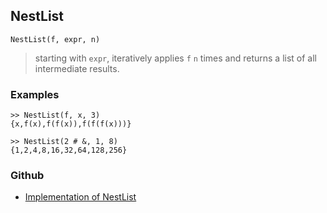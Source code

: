 ## NestList

```
NestList(f, expr, n)
```
> starting with `expr`, iteratively applies `f` `n` times and returns a list of all intermediate results.

### Examples
 
``` 
>> NestList(f, x, 3)
{x,f(x),f(f(x)),f(f(f(x)))}
 
>> NestList(2 # &, 1, 8)
{1,2,4,8,16,32,64,128,256} 
```
  



### Github

* [Implementation of NestList](https://github.com/axkr/symja_android_library/blob/master/symja_android_library/matheclipse-core/src/main/java/org/matheclipse/core/builtin/Programming.java#L1448) 
